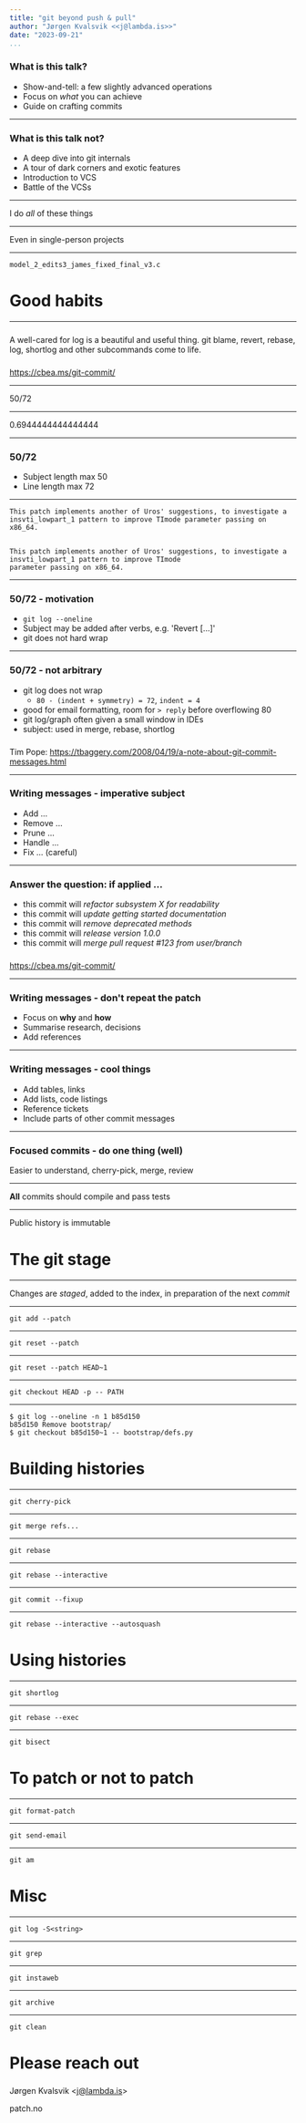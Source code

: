 ```yaml
---
title: "git beyond push & pull"
author: "Jørgen Kvalsvik <<j@lambda.is>>"
date: "2023-09-21"
...
```



### What is this talk?

+ Show-and-tell: a few slightly advanced operations
+ Focus on _what_ you can achieve
+ Guide on crafting commits

---

### What is this talk not?

+ A deep dive into git internals
+ A tour of dark corners and exotic features
+ Introduction to VCS
+ Battle of the VCSs

---

I do _all_ of these things

---

Even in single-person projects

---

`model_2_edits3_james_fixed_final_v3.c`

Good habits
===========
---

###
A well-cared for log is a beautiful and useful thing. git blame, revert,
rebase, log, shortlog and other subcommands come to life.

###
<https://cbea.ms/git-commit/>

---

50/72

---

0.6944444444444444

---

### 50/72
* Subject length max 50
* Line length max 72

---

```
This patch implements another of Uros' suggestions, to investigate a
insvti_lowpart_1 pattern to improve TImode parameter passing on x86_64.


This patch implements another of Uros' suggestions, to investigate a insvti_lowpart_1 pattern to improve TImode
parameter passing on x86_64.
```

---

### 50/72 - motivation
+ `git log --oneline`
+ Subject may be added after verbs, e.g. 'Revert [...]'
+ git does not hard wrap

---

### 50/72 - not arbitrary
- git log does not wrap
    + `80 - (indent + symmetry) = 72`, `indent = 4`
- good for email formatting, room for `> reply` before overflowing 80
- git log/graph often given a small window in IDEs
- subject: used in merge, rebase, shortlog

###
Tim Pope: <https://tbaggery.com/2008/04/19/a-note-about-git-commit-messages.html>

---

### Writing messages - imperative subject
- Add ...
- Remove ...
- Prune ...
- Handle ...
- Fix ... (careful)

---

### Answer the question: if applied ...
- this commit will _refactor subsystem X for readability_
- this commit will _update getting started documentation_
- this commit will _remove deprecated methods_
- this commit will _release version 1.0.0_
- this commit will _merge pull request #123 from user/branch_

###
<https://cbea.ms/git-commit/>

---

### Writing messages - don't repeat the patch
- Focus on **why** and **how**
- Summarise research, decisions
- Add references

---

### Writing messages - cool things
- Add tables, links
- Add lists, code listings
- Reference tickets
- Include parts of other commit messages

---

### Focused commits - do one thing (well)
Easier to understand, cherry-pick, merge, review

---

**All** commits should compile and pass tests

---

Public history is immutable

The git stage
=============
---

Changes are _staged_, added to the index, in preparation of the next _commit_

---

`git add --patch`

---

`git reset --patch`

---

`git reset --patch HEAD~1`

---

`git checkout HEAD -p -- PATH`

---

```
$ git log --oneline -n 1 b85d150
b85d150 Remove bootstrap/
$ git checkout b85d150~1 -- bootstrap/defs.py
```

Building histories
==================
---

`git cherry-pick`

---

`git merge refs...`

---

`git rebase`

---

`git rebase --interactive`

---

`git commit --fixup`

---

`git rebase --interactive --autosquash`

Using histories
===============
---

`git shortlog`

---

`git rebase --exec`

---

`git bisect`

To patch or not to patch
========================
---

`git format-patch`

---

`git send-email`

---

`git am`

Misc
====
---

`git log -S<string>`

---

`git grep`

---

`git instaweb`

---

`git archive`

---

`git clean`


Please reach out
================

### 
Jørgen Kvalsvik <<j@lambda.is>>

patch.no
